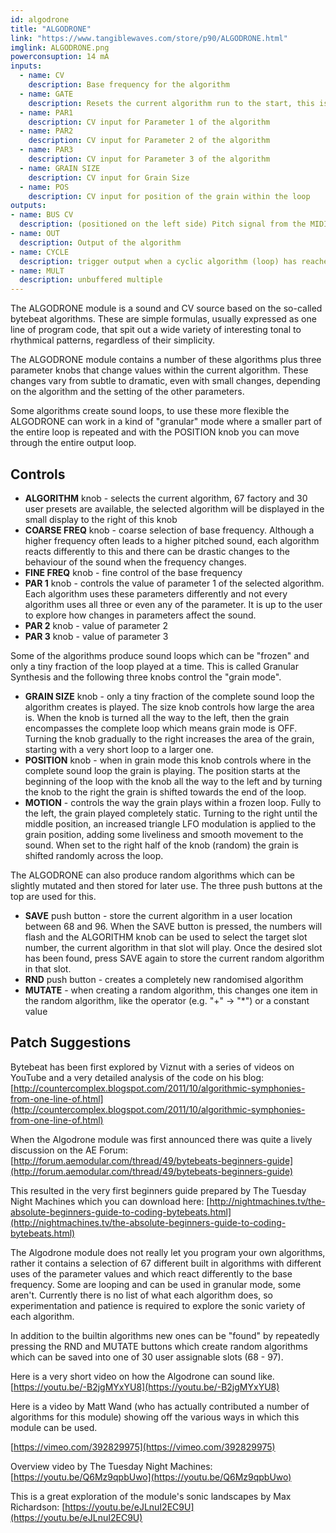 ```yaml
---
id: algodrone
title: "ALGODRONE"
link: "https://www.tangiblewaves.com/store/p90/ALGODRONE.html"
imglink: ALGODRONE.png
powerconsuption: 14 mA
inputs:
  - name: CV
    description: Base frequency for the algorithm
  - name: GATE
    description: Resets the current algorithm run to the start, this is useful for "one-shots"
  - name: PAR1
    description: CV input for Parameter 1 of the algorithm
  - name: PAR2
    description: CV input for Parameter 2 of the algorithm
  - name: PAR3
    description: CV input for Parameter 3 of the algorithm
  - name: GRAIN SIZE
    description: CV input for Grain Size
  - name: POS
    description: CV input for position of the grain within the loop
outputs:
- name: BUS CV
  description: (positioned on the left side) Pitch signal from the MIDI bus
- name: OUT 
  description: Output of the algorithm
- name: CYCLE 
  description: trigger output when a cyclic algorithm (loop) has reached its end before repeating
- name: MULT 
  description: unbuffered multiple
---
```


The ALGODRONE module is a sound and CV source based on the so-called bytebeat algorithms. These are simple formulas, usually expressed as one line of program code, that spit out a wide variety of interesting tonal to rhythmical patterns, regardless of their simplicity.

The ALGODRONE module contains a number of these algorithms plus three parameter knobs that change values within the current algorithm. These changes vary from subtle to dramatic, even with small changes, depending on the algorithm and the setting of the other parameters.

Some algorithms create sound loops, to use these more flexible the ALGODRONE can work in a kind of "granular" mode where a smaller part of the entire loop is repeated and with the POSITION knob you can move through the entire output loop.



## Controls

*   **ALGORITHM** knob - selects the current algorithm, 67 factory and 30 user presets are available, the selected algorithm will be displayed in the small display to the right of this knob
*   **COARSE FREQ** knob - coarse selection of base frequency. Although a higher frequency often leads to a higher pitched sound, each algorithm reacts differently to this and there can be drastic changes to the behaviour of the sound when the frequency changes.
*   **FINE FREQ** knob - fine control of the base frequency
*   **PAR 1** knob - controls the value of parameter 1 of the selected algorithm. Each algorithm uses these parameters differently and not every algorithm uses all three or even any of the parameter. It is up to the user to explore how changes in parameters affect the sound.
*   **PAR 2** knob - value of parameter 2
*   **PAR 3** knob - value of parameter 3

Some of the algorithms produce sound loops which can be "frozen" and only a tiny fraction of the loop played at a time. This is called Granular Synthesis and the following three knobs control the "grain mode".

*   **GRAIN SIZE** knob - only a tiny fraction of the complete sound loop the algorithm creates is played. The size knob controls how large the area is. When the knob is turned all the way to the left, then the grain encompasses the complete loop which means grain mode is OFF. Turning the knob gradually to the right increases the area of the grain, starting with a very short loop to a larger one.
*   **POSITION** knob - when in grain mode this knob controls where in the complete sound loop the grain is playing. The position starts at the beginning of the loop with the knob all the way to the left and by turning the knob to the right the grain is shifted towards the end of the loop.
*   **MOTION** - controls the way the grain plays within a frozen loop. Fully to the left, the grain played completely static. Turning to the right until the middle position, an increased triangle LFO modulation is applied to the grain position, adding some liveliness and smooth movement to the sound. When set to the right half of the knob (random) the grain is shifted randomly across the loop.

The ALGODRONE can also produce random algorithms which can be slightly mutated and then stored for later use. The three push buttons at the top are used for this.

*   **SAVE** push button - store the current algorithm in a user location between 68 and 96. When the SAVE button is pressed, the numbers will flash and the ALGORITHM knob can be used to select the target slot number, the current algorithm in that slot will play. Once the desired slot has been found, press SAVE again to store the current random algorithm in that slot.
*   **RND** push button - creates a completely new randomised algorithm
*   **MUTATE** - when creating a random algorithm, this changes one item in the random algorithm, like the operator (e.g. "+" -> "\*") or a constant value

## Patch Suggestions

Bytebeat has been first explored by Viznut with a series of videos on YouTube and a very detailed analysis of the code on his blog: [http://countercomplex.blogspot.com/2011/10/algorithmic-symphonies-from-one-line-of.html](http://countercomplex.blogspot.com/2011/10/algorithmic-symphonies-from-one-line-of.html)

When the Algodrone module was first announced there was quite a lively discussion on the AE Forum: [http://forum.aemodular.com/thread/49/bytebeats-beginners-guide](http://forum.aemodular.com/thread/49/bytebeats-beginners-guide)

This resulted in the very first beginners guide prepared by The Tuesday Night Machines which you can download here: [http://nightmachines.tv/the-absolute-beginners-guide-to-coding-bytebeats.html](http://nightmachines.tv/the-absolute-beginners-guide-to-coding-bytebeats.html)

The Algodrone module does not really let you program your own algorithms, rather it contains a selection of 67 different built in algorithms with different uses of the parameter values and which react differently to the base frequency. Some are looping and can be used in granular mode, some aren't. Currently there is no list of what each algorithm does, so experimentation and patience is required to explore the sonic variety of each algorithm.

In addition to the builtin algorithms new ones can be "found" by repeatedly pressing the RND and MUTATE buttons which create random algorithms which can be saved into one of 30 user assignable slots (68 - 97).

Here is a very short video on how the Algodrone can sound like. [https://youtu.be/-B2jgMYxYU8](https://youtu.be/-B2jgMYxYU8)

Here is a video by Matt Wand (who has actually contributed a number of algorithms for this module) showing off the various ways in which this module can be used.

[https://vimeo.com/392829975](https://vimeo.com/392829975)

Overview video by The Tuesday Night Machines: [https://youtu.be/Q6Mz9qpbUwo](https://youtu.be/Q6Mz9qpbUwo)

This is a great exploration of the module's sonic landscapes by Max Richardson: [https://youtu.be/eJLnuI2EC9U](https://youtu.be/eJLnuI2EC9U)

